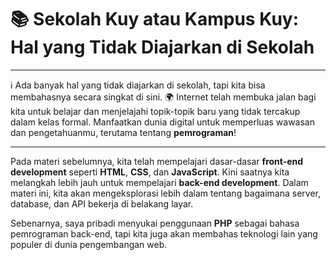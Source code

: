# 📚 Sekolah Kuy atau Kampus Kuy: Hal yang Tidak Diajarkan di Sekolah

___

ℹ️ Ada banyak hal yang tidak diajarkan di sekolah, tapi kita bisa membahasnya secara singkat di sini. 🌍 Internet telah membuka jalan bagi kita untuk belajar dan menjelajahi topik-topik baru yang tidak tercakup dalam kelas formal. Manfaatkan dunia digital untuk memperluas wawasan dan pengetahuanmu, terutama tentang **pemrograman**!

___

Pada materi sebelumnya, kita telah mempelajari dasar-dasar **front-end development** seperti **HTML**, **CSS**, dan **JavaScript**. Kini saatnya kita melangkah lebih jauh untuk mempelajari **back-end development**. Dalam materi ini, kita akan mengeksplorasi lebih dalam tentang bagaimana server, database, dan API bekerja di belakang layar.

Sebenarnya, saya pribadi menyukai penggunaan **PHP** sebagai bahasa pemrograman back-end, tapi kita juga akan membahas teknologi lain yang populer di dunia pengembangan web.
